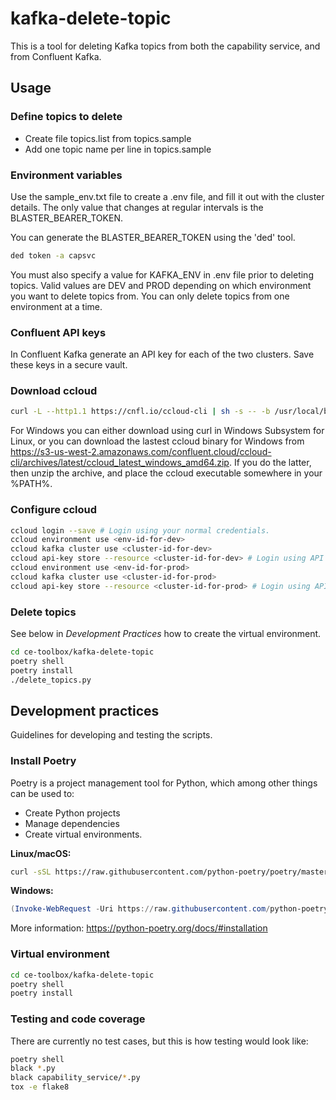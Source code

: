 # kafka-delete-topic

This is a tool for deleting Kafka topics from both the capability service, and from Confluent Kafka.

## Usage

### Define topics to delete

- Create file topics.list from topics.sample
- Add one topic name per line in topics.sample

### Environment variables

Use the sample_env.txt file to create a .env file, and fill it out with the cluster details.
The only value that changes at regular intervals is the BLASTER_BEARER_TOKEN.

You can generate the BLASTER_BEARER_TOKEN using the 'ded' tool.

```bash
ded token -a capsvc
```

You must also specify a value for KAFKA_ENV in .env file prior to deleting topics. Valid values are DEV and PROD depending on which environment you want to delete topics from. You can only delete topics from one environment at a time.

### Confluent API keys

In Confluent Kafka generate an API key for each of the two clusters. Save these keys in a secure vault.

### Download ccloud

```bash
curl -L --http1.1 https://cnfl.io/ccloud-cli | sh -s -- -b /usr/local/bin
```

For Windows you can either download using curl in Windows Subsystem for Linux, or you can download the
lastest ccloud binary for Windows from <https://s3-us-west-2.amazonaws.com/confluent.cloud/ccloud-cli/archives/latest/ccloud_latest_windows_amd64.zip>. If you do the latter, then unzip the archive, and place the ccloud executable somewhere in your %PATH%.

### Configure ccloud

```bash
ccloud login --save # Login using your normal credentials.
ccloud environment use <env-id-for-dev>
ccloud kafka cluster use <cluster-id-for-dev>
ccloud api-key store --resource <cluster-id-for-dev> # Login using API key for dev
ccloud environment use <env-id-for-prod>
ccloud kafka cluster use <cluster-id-for-prod>
ccloud api-key store --resource <cluster-id-for-prod> # Login using API key for prod
```

### Delete topics

See below in _Development Practices_ how to create the virtual environment.

```bash
cd ce-toolbox/kafka-delete-topic
poetry shell
poetry install
./delete_topics.py
```

## Development practices

Guidelines for developing and testing the scripts.

### Install Poetry

Poetry is a project management tool for Python, which among other things can be used to:

- Create Python projects
- Manage dependencies
- Create virtual environments.

**Linux/macOS:**

```bash
curl -sSL https://raw.githubusercontent.com/python-poetry/poetry/master/get-poetry.py | python -
```

**Windows:**

```ps1
(Invoke-WebRequest -Uri https://raw.githubusercontent.com/python-poetry/poetry/master/get-poetry.py -UseBasicParsing).Content | python -
```

More information: <https://python-poetry.org/docs/#installation>

### Virtual environment

```bash
cd ce-toolbox/kafka-delete-topic
poetry shell
poetry install
```

### Testing and code coverage

There are currently no test cases, but this is how testing would look like:

```bash
poetry shell
black *.py
black capability_service/*.py
tox -e flake8
```
